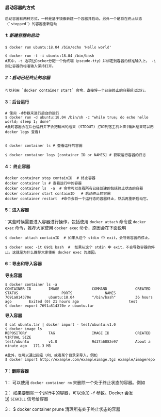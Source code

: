 #### 启动容器的方式

``启动容器有两种方式，一种是基于镜像新建一个容器并启动，另外一个是将在终止状态（`stopped`）的容器重新启动 ``



##### 1: 新建容器的启动

```shell
$ docker run ubuntu:18.04 /bin/echo 'Hello world'

$ docker run -t -i ubuntu:18.04 /bin/bash 
#其中，-t 选项让Docker分配一个伪终端（pseudo-tty）并绑定到容器的标准输入上， -i 则让容器的标准输入保持打开。

```



##### 2：启动已经终止的容器

``可以利用 `docker container start` 命令，直接将一个已经终止的容器启动运行。 ``



#### 3：后台运行

```shell
# 使用 -d参数来进行后台的运行
$ docker run -d ubuntu:18.04 /bin/sh -c "while true; do echo hello world; sleep 1; done"
#此时容器会在后台运行并不会把输出的结果 (STDOUT) 打印到宿主机上面(输出结果可以用 docker logs 查看)


$ docker container ls # 查看运行的容器

$ docker container logs [container ID or NAMES] # 获取运行容器的日志
```



#### 4： 终止容器

````shell
docker container stop containID  # 终止容器
docker container ls # 查看运行中的容器
docker container ls  -a  # 命令可以查看所有已经创建的包括终止状态的容器
docker container start containID   # 启动终止的容器
docker container restart  #命令会将一个运行态的容器终止，然后再重新启动它。
````



#### 5：进入容器

``某些时候需要进入容器进行操作，包括使用 `docker attach` 命令或 `docker exec` 命令，推荐大家使用 `docker exec` 命令，原因会在下面说明 

````shell
$ docker attach containID  # 如果从这个 stdin 中 exit，会导致容器的停止。

$ docker exec -it 69d1 bash  #  如果从这个 stdin 中 exit，不会导致容器的停止。这就是为什么推荐大家使用 docker exec 的原因。

````



#### 6：导出和导入容器

**导出容器**

```shell
$ docker container ls -a
CONTAINER ID        IMAGE               COMMAND             CREATED             STATUS                    PORTS               NAMES
7691a814370e        ubuntu:18.04        "/bin/bash"         36 hours ago        Exited (0) 21 hours ago                       test
$ docker export 7691a814370e > ubuntu.tar
```

**导入容器**

```shell
$ cat ubuntu.tar | docker import - test/ubuntu:v1.0
$ docker image ls
REPOSITORY          TAG                 IMAGE ID            CREATED              VIRTUAL SIZE
test/ubuntu         v1.0                9d37a6082e97        About a minute ago   171.3 MB

#此外，也可以通过指定 URL 或者某个目录来导入，例如
$ docker import http://example.com/exampleimage.tgz example/imagerepo
```

#### 7：删除容器

1： 可以使用 `docker container rm` 来删除一个处于终止状态的容器。例如 

2： 如果要删除一个运行中的容器，可以添加 `-f` 参数。Docker 会发送 `SIGKILL` 信号给容器 

3： $ docker container prune  清理所有处于终止状态的容器

